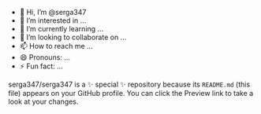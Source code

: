 - 👋 Hi, I’m @serga347
- 👀 I’m interested in ...
- 🌱 I’m currently learning ...
- 💞️ I’m looking to collaborate on ...
- 📫 How to reach me ...
- 😄 Pronouns: ...
- ⚡ Fun fact: ...


serga347/serga347 is a ✨ special ✨ repository because its `README.md` (this file) appears on your GitHub profile.
You can click the Preview link to take a look at your changes.


